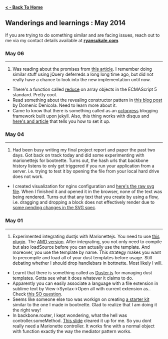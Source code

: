 **[ < - Back To Home](http://ryansukale.github.io)**

## Wanderings and learnings : May 2014

If you are trying to do something similar and are facing issues, reach out to me via my contact details available at **[ryansukale.com](http://ryansukale.com)**.

### May 06
----
1. Was reading about the promises from [this article](http://www.html5rocks.com/en/tutorials/es6/promises/). I remember doing similar stuff using jQuery deferreds a long long time ago, but did not really have a chance to look into the new implementation until now.
* There's a function called [reduce](https://developer.mozilla.org/en-US/docs/Web/JavaScript/Reference/Global_Objects/Array/Reduce) on array objects in the ECMAScript 5 standard. Pretty cool.
* Read something about the revealing constructor pattern in [this blog post](http://domenic.me/2014/02/14/the-revealing-constructor-pattern/) by Domenic Denicola. Need to learn more about it.
* Came to know that there is something called as an [octopress](http://octopress.org/) blogging framework built upon jekyll. Also, this thing works with disqus and [here's and article](http://asaf.github.io/blog/2013/07/08/blogging-with-octopress-add-comments/) that tells you how to set it up.

### May 04
----
1. Had been busy writing my final project report and paper the past two days. Got back on track today and did some experimenting with marionettejs for bootnette. Turns out, the hash urls that backbone history listens to only get triggered if you run your application from a server. i.e. trying to test it by opening the file from your local hard drive does not work.
* I created visualization for nginx configuration and [here's the raw svg file](http://ryansukale.com/viz/nginx-multi-site-config.svg). When I finished it and opened it in the browser, none of the text was being rendered. Turns out that any text that you create by using a flow, i.e. dragging and dropping a block does not effectively render due to [some pending changes in the SVG spec](http://wiki.inkscape.org/wiki/index.php/FAQ#What_about_flowed_text.3F).

### May 01
----
1. Experimented integrating dustjs with Marionettejs. You need to use [this plugin](https://github.com/simonblee/marionette-dust). The [AMD version](https://github.com/simonblee/marionette-dust/blob/master/src/amd/backbone.marionette.dust.js). After integrating, you not only need to compile but also loadSource before you can actually use the template. And moreover, you use the template by name. This strategy makes you want to precompile and load all of your dust templates before usage. Still debating whether I should drop handlebars in bottnette. Most likely I will.
* Learnt that there is something called as [Duster.js](https://github.com/dmix/dusterjs) for managing dust templates. Gotta see what it does whatever it claims to do.
* Apparently you can easily associate a language with a file extension in sublime text by View->Syntax->Open all with current extension as.. Check [this SO question](http://stackoverflow.com/questions/8088475/how-to-customise-file-type-to-syntax-associations-in-sublime-2).
* Seems like someone else too was workign on creating [a starter kit](https://github.com/coombsj/RequireJS-BackboneJs-MarionetteJS-Bootstrap_Starter) similar to the one I made in bootnette. Glad to realize that I am doing it the right way!
* In backbone.router, I kept wondering, what the hell was controller.someMethod. [This slide](http://dmytroyarmak.github.io/codeangels-marionette-introduction/#/25) cleared it up for me. So you dont really need a Marionette controller. It works fine with a normal object with function exactly the way the mediator pattern works.
